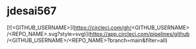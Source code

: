 # jdesai567
[![<GITHUB_USERNAME>](https://circleci.com/gh/<GITHUB_USERNAME>
/<REPO_NAME>.svg?style=svg)](https://app.circleci.com/pipelines/github
/<GITHUB_USERNAME>/<REPO_NAME>?branch=main&filter=all)
